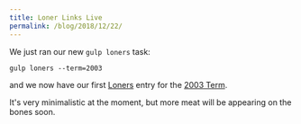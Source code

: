 ```yaml
---
title: Loner Links Live
permalink: /blog/2018/12/22/
---
```


We just ran our new `gulp loners` task:

    gulp loners --term=2003

and we now have our first [Loners](/cases/loners) entry for the [2003 Term](/cases/loners/2003).

It's very minimalistic at the moment, but more meat will be appearing on the bones soon.
